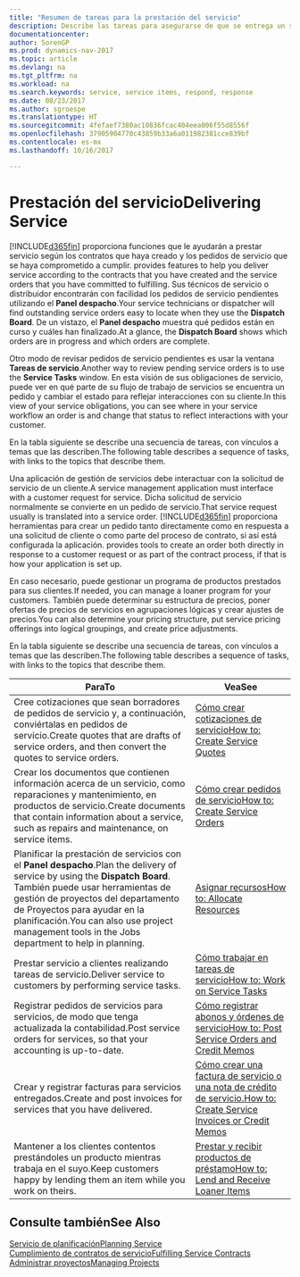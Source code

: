 ```yaml
---
title: "Resumen de tareas para la prestación del servicio"
description: Describe las tareas para asegurarse de que se entrega un servicio de calidad y se cumplen los acuerdos con los clientes.
documentationcenter: 
author: SorenGP
ms.prod: dynamics-nav-2017
ms.topic: article
ms.devlang: na
ms.tgt_pltfrm: na
ms.workload: na
ms.search.keywords: service, service items, respond, response
ms.date: 08/23/2017
ms.author: sgroespe
ms.translationtype: HT
ms.sourcegitcommit: 4fefaef7380ac10836fcac404eea006f55d8556f
ms.openlocfilehash: 37905904770c43859b33a6a011982381cce839bf
ms.contentlocale: es-mx
ms.lasthandoff: 10/16/2017

---
```

# <a name="delivering-service"></a><span data-ttu-id="7e292-103">Prestación del servicio</span><span class="sxs-lookup"><span data-stu-id="7e292-103">Delivering Service</span></span>
[!INCLUDE[d365fin](includes/d365fin_md.md)]<span data-ttu-id="7e292-104"> proporciona funciones que le ayudarán a prestar servicio según los contratos que haya creado y los pedidos de servicio que se haya comprometido a cumplir.</span><span class="sxs-lookup"><span data-stu-id="7e292-104"> provides features to help you deliver service according to the contracts that you have created and the service orders that you have committed to fulfilling.</span></span> <span data-ttu-id="7e292-105">Sus técnicos de servicio o distribuidor encontrarán con facilidad los pedidos de servicio pendientes utilizando el **Panel despacho**.</span><span class="sxs-lookup"><span data-stu-id="7e292-105">Your service technicians or dispatcher will find outstanding service orders easy to locate when they use the **Dispatch Board**.</span></span> <span data-ttu-id="7e292-106">De un vistazo, el **Panel despacho** muestra qué pedidos están en curso y cuáles han finalizado.</span><span class="sxs-lookup"><span data-stu-id="7e292-106">At a glance, the **Dispatch Board** shows which orders are in progress and which orders are complete.</span></span>  
  
<span data-ttu-id="7e292-107">Otro modo de revisar pedidos de servicio pendientes es usar la ventana **Tareas de servicio**.</span><span class="sxs-lookup"><span data-stu-id="7e292-107">Another way to review pending service orders is to use the **Service Tasks** window.</span></span> <span data-ttu-id="7e292-108">En esta visión de sus obligaciones de servicio, puede ver en qué parte de su flujo de trabajo de servicios se encuentra un pedido y cambiar el estado para reflejar interacciones con su cliente.</span><span class="sxs-lookup"><span data-stu-id="7e292-108">In this view of your service obligations, you can see where in your service workflow an order is and change that status to reflect interactions with your customer.</span></span>  
  
<span data-ttu-id="7e292-109">En la tabla siguiente se describe una secuencia de tareas, con vínculos a temas que las describen.</span><span class="sxs-lookup"><span data-stu-id="7e292-109">The following table describes a sequence of tasks, with links to the topics that describe them.</span></span>   

<span data-ttu-id="7e292-110">Una aplicación de gestión de servicios debe interactuar con la solicitud de servicio de un cliente.</span><span class="sxs-lookup"><span data-stu-id="7e292-110">A service management application must interface with a customer request for service.</span></span> <span data-ttu-id="7e292-111">Dicha solicitud de servicio normalmente se convierte en un pedido de servicio.</span><span class="sxs-lookup"><span data-stu-id="7e292-111">That service request usually is translated into a service order.</span></span> [!INCLUDE[d365fin](includes/d365fin_md.md)]<span data-ttu-id="7e292-112"> proporciona herramientas para crear un pedido tanto directamente como en respuesta a una solicitud de cliente o como parte del proceso de contrato, si así está configurada la aplicación.</span><span class="sxs-lookup"><span data-stu-id="7e292-112"> provides tools to create an order both directly in response to a customer request or as part of the contract process, if that is how your application is set up.</span></span>  
  
<span data-ttu-id="7e292-113">En caso necesario, puede gestionar un programa de productos prestados para sus clientes.</span><span class="sxs-lookup"><span data-stu-id="7e292-113">If needed, you can manage a loaner program for your customers.</span></span> <span data-ttu-id="7e292-114">También puede determinar su estructura de precios, poner ofertas de precios de servicios en agrupaciones lógicas y crear ajustes de precios.</span><span class="sxs-lookup"><span data-stu-id="7e292-114">You can also determine your pricing structure, put service pricing offerings into logical groupings, and create price adjustments.</span></span>  
  
<span data-ttu-id="7e292-115">En la tabla siguiente se describe una secuencia de tareas, con vínculos a temas que las describen.</span><span class="sxs-lookup"><span data-stu-id="7e292-115">The following table describes a sequence of tasks, with links to the topics that describe them.</span></span>   
  
|<span data-ttu-id="7e292-116">**Para**</span><span class="sxs-lookup"><span data-stu-id="7e292-116">**To**</span></span>|<span data-ttu-id="7e292-117">**Vea**</span><span class="sxs-lookup"><span data-stu-id="7e292-117">**See**</span></span>|  
|------------|-------------|  
|<span data-ttu-id="7e292-118">Cree cotizaciones que sean borradores de pedidos de servicio y, a continuación, conviértalas en pedidos de servicio.</span><span class="sxs-lookup"><span data-stu-id="7e292-118">Create quotes that are drafts of service orders, and then convert the quotes to service orders.</span></span>|[<span data-ttu-id="7e292-119">Cómo crear cotizaciones de servicio</span><span class="sxs-lookup"><span data-stu-id="7e292-119">How to: Create Service Quotes</span></span>](service-how-to-create-service-quotes.md)|
|<span data-ttu-id="7e292-120">Crear los documentos que contienen información acerca de un servicio, como reparaciones y mantenimiento, en productos de servicio.</span><span class="sxs-lookup"><span data-stu-id="7e292-120">Create documents that contain information about a service, such as repairs and maintenance, on service items.</span></span>|[<span data-ttu-id="7e292-121">Cómo crear pedidos de servicio</span><span class="sxs-lookup"><span data-stu-id="7e292-121">How to: Create Service Orders</span></span>](service-how-to-create-service-orders.md)|
|<span data-ttu-id="7e292-122">Planificar la prestación de servicios con el **Panel despacho**.</span><span class="sxs-lookup"><span data-stu-id="7e292-122">Plan the delivery of service by using the **Dispatch Board**.</span></span> <span data-ttu-id="7e292-123">También puede usar herramientas de gestión de proyectos del departamento de Proyectos para ayudar en la planificación.</span><span class="sxs-lookup"><span data-stu-id="7e292-123">You can also use project management tools in the Jobs department to help in planning.</span></span>|[<span data-ttu-id="7e292-124">Asignar recursos</span><span class="sxs-lookup"><span data-stu-id="7e292-124">How to: Allocate Resources</span></span>](service-how-to-allocate-resources.md)|  
|<span data-ttu-id="7e292-125">Prestar servicio a clientes realizando tareas de servicio.</span><span class="sxs-lookup"><span data-stu-id="7e292-125">Deliver service to customers by performing service tasks.</span></span>|[<span data-ttu-id="7e292-126">Cómo trabajar en tareas de servicio</span><span class="sxs-lookup"><span data-stu-id="7e292-126">How to: Work on Service Tasks</span></span>](service-how-to-work-on-service-tasks.md)|  
|<span data-ttu-id="7e292-127">Registrar pedidos de servicios para servicios, de modo que tenga actualizada la contabilidad.</span><span class="sxs-lookup"><span data-stu-id="7e292-127">Post service orders for services, so that your accounting is up-to-date.</span></span>|[<span data-ttu-id="7e292-128">Cómo registrar abonos y órdenes de servicio</span><span class="sxs-lookup"><span data-stu-id="7e292-128">How to: Post Service Orders and Credit Memos</span></span>](service-how-to-post-service-orders.md)|  
|<span data-ttu-id="7e292-129">Crear y registrar facturas para servicios entregados.</span><span class="sxs-lookup"><span data-stu-id="7e292-129">Create and post invoices for services that you have delivered.</span></span>|[<span data-ttu-id="7e292-130">Cómo crear una factura de servicio o una nota de crédito de servicio.</span><span class="sxs-lookup"><span data-stu-id="7e292-130">How to: Create Service Invoices or Credit Memos</span></span>](service-how-create-invoices.md)|  
|<span data-ttu-id="7e292-131">Mantener a los clientes contentos prestándoles un producto mientras trabaja en el suyo.</span><span class="sxs-lookup"><span data-stu-id="7e292-131">Keep customers happy by lending them an item while you work on theirs.</span></span>| [<span data-ttu-id="7e292-132">Prestar y recibir productos de préstamo</span><span class="sxs-lookup"><span data-stu-id="7e292-132">How to: Lend and Receive Loaner Items</span></span>](service-how-to-lend-receive-loaners.md)|
  
## <a name="see-also"></a><span data-ttu-id="7e292-133">Consulte también</span><span class="sxs-lookup"><span data-stu-id="7e292-133">See Also</span></span>  
[<span data-ttu-id="7e292-134">Servicio de planificación</span><span class="sxs-lookup"><span data-stu-id="7e292-134">Planning Service</span></span>](service-plan-service.md)  
[<span data-ttu-id="7e292-135">Cumplimiento de contratos de servicio</span><span class="sxs-lookup"><span data-stu-id="7e292-135">Fulfilling Service Contracts</span></span>](service-fulfill-service-contracts.md)  
[<span data-ttu-id="7e292-136">Administrar proyectos</span><span class="sxs-lookup"><span data-stu-id="7e292-136">Managing Projects</span></span>](projects-manage-projects.md)  

